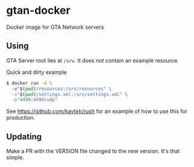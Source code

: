 # gtan-docker
Docker image for GTA Network servers

## Using

GTA Server root lies at `/srv`. It does *not* contain an example resource.

Quick and dirty example
```bash
$ docker run -d \ 
  -v"$(pwd)/resources:/srv/resources" \
  -v"$(pwd)/settings.xml:/srv/settings.xml" \
  -p"4499:4499/udp"
```

See https://github.com/kayteh/rush for an example of how to use this for production.

## Updating

Make a PR with the VERSION file changed to the new version. It's that simple.
